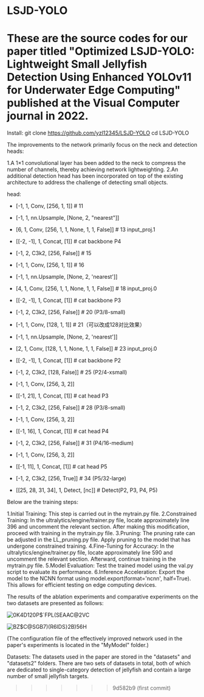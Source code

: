 
# LSJD-YOLO
These are the source codes for our paper titled "Optimized LSJD-YOLO: Lightweight Small Jellyfish Detection Using Enhanced YOLOv11 for Underwater Edge Computing" published at the Visual Computer journal in 2022.
=======
Install: 
git clone https://github.com/yzl12345/LSJD-YOLO
cd LSJD-YOLO

The improvements to the network primarily focus on the neck and detection heads:

1.A 1×1 convolutional layer has been added to the neck to compress the number of channels, thereby achieving network lightweighting.
2.An additional detection head has been incorporated on top of the existing architecture to address the challenge of detecting small objects.

head:
  - [-1, 1, Conv, [256, 1, 1]]                          # 11
  - [-1, 1, nn.Upsample, [None, 2, "nearest"]]
  - [6, 1, Conv, [256, 1, 1, None, 1, 1, False]]        # 13 input_proj.1
  - [[-2, -1], 1, Concat, [1]]                          # cat backbone P4
  - [-1, 2, C3k2, [256, False]]                         # 15

  - [-1, 1, Conv, [256, 1, 1]]                          # 16
  - [-1, 1, nn.Upsample, [None, 2, 'nearest']]
  - [4, 1, Conv, [256, 1, 1, None, 1, 1, False]]        # 18 input_proj.0
  - [[-2, -1], 1, Concat, [1]]                          # cat backbone P3
  - [-1, 2, C3k2, [256, False]]                         # 20 (P3/8-small)

  - [-1, 1, Conv, [128, 1, 1]]                          # 21（可以改成128对比效果）
  - [-1, 1, nn.Upsample, [None, 2, 'nearest']]
  - [2, 1, Conv, [128, 1, 1, None, 1, 1, False]]        # 23 input_proj.0
  - [[-2, -1], 1, Concat, [1]]                          # cat backbone P2
  - [-1, 2, C3k2, [128, False]]                         # 25 (P2/4-xsmall)

  - [-1, 1, Conv, [256, 3, 2]]
  - [[-1, 21], 1, Concat, [1]]                          # cat head P3
  - [-1, 2, C3k2, [256, False]]                         # 28 (P3/8-small)

  - [-1, 1, Conv, [256, 3, 2]]
  - [[-1, 16], 1, Concat, [1]]                          # cat head P4
  - [-1, 2, C3k2, [256, False]]                         # 31 (P4/16-medium)

  - [-1, 1, Conv, [256, 3, 2]]
  - [[-1, 11], 1, Concat, [1]]                          # cat head P5
  - [-1, 2, C3k2, [256, True]]                          # 34 (P5/32-large)

  - [[25, 28, 31, 34], 1, Detect, [nc]]                 # Detect(P2, P3, P4, P5)

Below are the training steps:

1.Initial Training: This step is carried out in the mytrain.py file.
2.Constrained Training: In the ultralytics/engine/trainer.py file, locate approximately line 396 and uncomment the relevant section. After making this modification, proceed with training in the mytrain.py file.
3.Pruning: The pruning rate can be adjusted in the LL_pruning.py file. Apply pruning to the model that has undergone constrained training.
4.Fine-Tuning for Accuracy: In the ultralytics/engine/trainer.py file, locate approximately line 590 and uncomment the relevant section. Afterward, continue training in the mytrain.py file.
5.Model Evaluation: Test the trained model using the val.py script to evaluate its performance.
6.Inference Acceleration: Export the model to the NCNN format using model.export(format='ncnn', half=True). This allows for efficient testing on edge computing devices.

The results of the ablation experiments and comparative experiments on the two datasets are presented as follows:

![0K4D120P$`FPL(SEAAC@2VC](https://github.com/user-attachments/assets/d06a7213-b8f6-409e-afe3-34a48abecfad)

![BZ$C@SGB7)(R6IDS}2B)56H](https://github.com/user-attachments/assets/43e6c6b1-d12f-4e50-90eb-7a12651cfba0)




(The configuration file of the effectively improved network used in the paper's experiments is located in the "MyModel" folder.)

Datasets:
The datasets used in the paper are stored in the "datasets" and "datasets2" folders. There are two sets of datasets in total, both of which are dedicated to single-category detection of jellyfish and contain a large number of small jellyfish targets.
>>>>>>> 9d582b9 (first commit)
